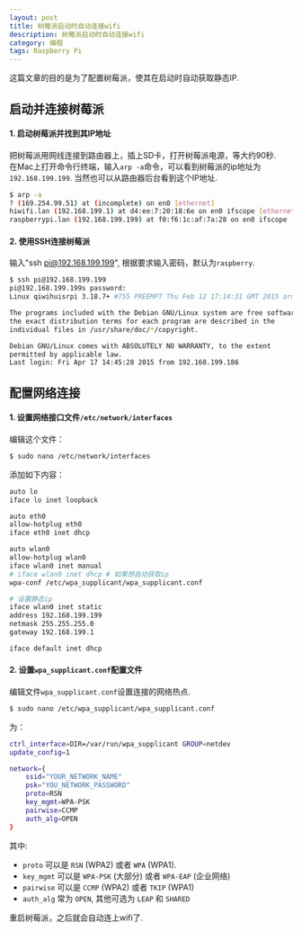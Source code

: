 ```yaml
---
layout: post
title: 树莓派启动时自动连接wifi
description: 树莓派启动时自动连接wifi
category: 编程
tags: Raspberry Pi
---
```


这篇文章的目的是为了配置树莓派，使其在启动时自动获取静态IP.
<!--more-->

## 启动并连接树莓派

#### 1. 启动树莓派并找到其IP地址

把树莓派用网线连接到路由器上，插上SD卡，打开树莓派电源，等大约90秒.  
在Mac上打开命令行终端，输入`arp -a`命令，可以看到树莓派的ip地址为 `192.168.199.199`. 
当然也可以从路由器后台看到这个IP地址.

```bash
$ arp -a
? (169.254.99.51) at (incomplete) on en0 [ethernet]
hiwifi.lan (192.168.199.1) at d4:ee:7:20:18:6e on en0 ifscope [ethernet]
raspberrypi.lan (192.168.199.199) at f0:f6:1c:af:7a:28 on en0 ifscope [ethernet]
```

#### 2. 使用SSH连接树莓派

输入"ssh pi@192.168.199.199", 根据要求输入密码，默认为`raspberry`.

```bash
$ ssh pi@192.168.199.199
pi@192.168.199.199s password: 
Linux qiwihuisrpi 3.18.7+ #755 PREEMPT Thu Feb 12 17:14:31 GMT 2015 armv6l

The programs included with the Debian GNU/Linux system are free software;
the exact distribution terms for each program are described in the
individual files in /usr/share/doc/*/copyright.

Debian GNU/Linux comes with ABSOLUTELY NO WARRANTY, to the extent
permitted by applicable law.
Last login: Fri Apr 17 14:45:28 2015 from 192.168.199.186
```

## 配置网络连接

#### 1. 设置网络接口文件`/etc/network/interfaces`

编辑这个文件：

```bash
$ sudo nano /etc/network/interfaces
```

添加如下内容：

```bash
auto lo
iface lo inet loopback

auto eth0
allow-hotplug eth0
iface eth0 inet dhcp

auto wlan0
allow-hotplug wlan0
iface wlan0 inet manual
# iface wlan0 inet dhcp # 如果想自动获取ip
wpa-conf /etc/wpa_supplicant/wpa_supplicant.conf

# 设置静态ip
iface wlan0 inet static
address 192.168.199.199
netmask 255.255.255.0
gateway 192.168.199.1

iface default inet dhcp
```

#### 2. 设置`wpa_supplicant.conf`配置文件

编辑文件`wpa_supplicant.conf`设置连接的网络热点.

```bash
$ sudo nano /etc/wpa_supplicant/wpa_supplicant.conf
```

为：

```bash
ctrl_interface=DIR=/var/run/wpa_supplicant GROUP=netdev
update_config=1

network={
    ssid="YOUR_NETWORK_NAME"
    psk="YOU_NETWORK_PASSWORD"
    proto=RSN
    key_mgmt=WPA-PSK
    pairwise=CCMP
    auth_alg=OPEN
}
```

其中:

- `proto` 可以是 `RSN` (WPA2) 或者 `WPA` (WPA1).
- `key_mgmt` 可以是 `WPA-PSK` (大部分) 或者 `WPA-EAP` (企业网络)
- `pairwise` 可以是 `CCMP` (WPA2) 或者 `TKIP` (WPA1)
- `auth_alg` 常为 `OPEN`, 其他可选为 `LEAP` 和 `SHARED`

重启树莓派，之后就会自动连上wifi了.
